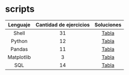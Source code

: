 # scripts

| Lenguaje | Cantidad de ejercicios | Soluciones |
| :---: | :---: | :---: |
| Shell | 31 | [Tabla](bash/information.md) |
| Python | 12 | [Tabla](python/information.md) |
| Pandas | 11 | [Tabla](pandas/information.md) |
| Matplotlib | 3 | [Tabla](matplotlib/information.md) |
| SQL | 14 | [Tabla](sql/information.md) |
